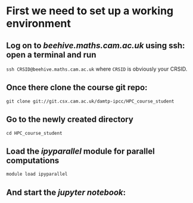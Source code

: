 First we need to set up a working environment
=============================================

Log on to *beehive.maths.cam.ac.uk* using ssh: open a terminal and run
----------------------------------------------------------------------

`ssh CRSID@beehive.maths.cam.ac.uk` where `CRSID` is obviously your CRSID.

Once there clone the course git repo:
-------------------------------------

`git clone git://git.csx.cam.ac.uk/damtp-ipcc/HPC_course_student`

Go to the newly created directory
---------------------------------

`cd HPC_course_student`

Load the *ipyparallel* module for parallel computations
-------------------------------------------------------

`module load ipyparallel`

And start the *jupyter notebook*:
---------------------------------

